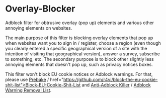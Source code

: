 Overlay-Blocker
===============

Adblock filter for obtrusive overlay (pop up) elements and various other annoying elements on websites.

The main purpose of this filter is blocking overlay elements that pop up when websites want you to sign in / register, choose a region (even though you clearly entered a specific geographical version of a site with the intention of visiting that geographical version), answer a survey, subscribe to something, etc.
The secondary purpose is to block other slightly less annoying elements that doesn't pop up, such as privacy notices boxes.

This filter won't block EU cookie notices or Adblock warnings. For that, please use <a href="http://prebake.eu/">Prebake</a> / href="https://github.com/r4vi/block-the-eu-cookie-shit-list">Block-EU-Cookie-Shit-List</a> and <a href="https://github.com/reek/anti-adblock-killer">Anti-Adblock Killer</a> / <a href="https://adblockplus.org/en/subscriptions">Adblock Warning Removal List</a>.

